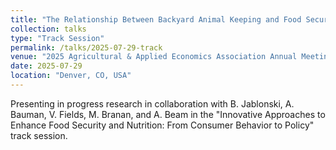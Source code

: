 ```yaml
---
title: "The Relationship Between Backyard Animal Keeping and Food Security Status in the United States"
collection: talks
type: "Track Session"
permalink: /talks/2025-07-29-track
venue: "2025 Agricultural & Applied Economics Association Annual Meeting"
date: 2025-07-29
location: "Denver, CO, USA"
---
```


Presenting in progress research in collaboration with B. Jablonski, A. Bauman, V. Fields, M. Branan, and A. Beam in the "Innovative Approaches to Enhance Food Security and Nutrition: From Consumer Behavior to Policy" track session.